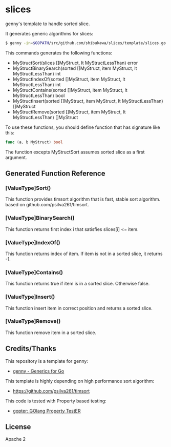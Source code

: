 # slices

genny's template to handle sorted slice.

It generates generic algorithms for slices:


```sh
$ genny -in=$GOPATH/src/github.com/shibukawa/slices/template/slices.go -out=mystructslices.go gen "ValueType=MyStruct"
```

This commands generates the following functions:

* MyStructSort(slices []MyStruct, lt MyStructLessThan) error
* MyStructBinarySearch(sorted []MyStruct, item MyStruct, lt MyStructLessThan) int
* MyStructIndexOf(sorted []MyStruct, item MyStruct, lt MyStructLessThan) int
* MyStructContains(sorted []MyStruct, item MyStruct, lt MyStructLessThan) bool
* MyStructInsert(sorted []MyStruct, item MyStruct, lt MyStructLessThan) []MyStruct
* MyStructRemove(sorted []MyStruct, item MyStruct, lt MyStructLessThan) []MyStruct

To use these functions, you should define function that has signature like this:

```go
func (a, b MyStruct) bool
```

The function excepts MyStructSort assumes sorted slice as a first argument.

## Generated Function Reference

### [ValueType]Sort()

This function provides timsort algorithm that is fast, stable sort algorithm. based on github.com/psilva261/timsort.

### [ValueType]BinarySearch()

This function returns first index i that satisfies slices[i] <= item.

### [ValueType]IndexOf()

This function returns index of item. If item is not in a sorted slice, it returns -1.

### [ValueType]Contains()

This function returns true if item is in a sorted slice. Otherwise false.

### [ValueType]Insert()

This function insert item in correct position and returns a sorted slice.

### [ValueType]Remove()

This function remove item in a sorted slice.

## Credits/Thanks

This repository is a template for genny:

* [genny - Generics for Go](https://github.com/cheekybits/genny) 

This template is highly depending on high performance sort algorithm:

* https://github.com/psilva261/timsort

This code is tested with Property based testing:

* [gopter: GOlang Property TestER](https://github.com/leanovate/gopter)

## License

Apache 2
